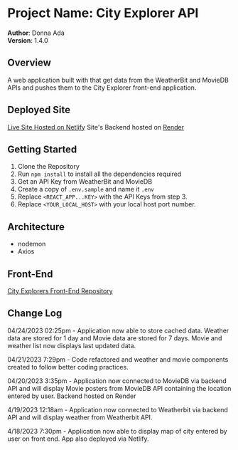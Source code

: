 # Project Name: City Explorer API

**Author**: Donna Ada  
**Version**: 1.4.0

## Overview

A web application built with that get data from the WeatherBit and MovieDB APIs and pushes them to the City Explorer front-end application.

## Deployed Site

[Live Site Hosted on Netlify](https://city-explorer670.netlify.app/)
Site's Backend hosted on [Render](https://render.com/)

## Getting Started

1. Clone the Repository
2. Run `npm install` to install all the dependencies required
3. Get an API Key from WeatherBit and MovieDB
4. Create a copy of `.env.sample` and name it `.env`
5. Replace `<REACT_APP...KEY>` with the API Keys from step 3.
6. Replace `<YOUR_LOCAL_HOST>` with your local host port number.

## Architecture

- nodemon
- Axios

## Front-End

[City Explorers Front-End Repository](https://github.com/donnaada/city-explorer)

## Change Log

04/24/2023 02:25pm - Application now able to store cached data. Weather data are stored for 1 day and Movie data are stored for 7 days. Movie and weather list now displays last updated data.

04/21/2023 7:29pm - Code refactored and weather and movie components created to follow better coding practices.

04/20/2023 3:35pm - Application now connected to MovieDB via backend API and will display Movie posters from MovieDB API containing the location entered by user. Backend hosted on Render

4/19/2023 12:18am - Application now connected to Weatherbit via backend API and will display weather from Weatherbit API.

4/18/2023 7:30pm - Application now able to display map of city entered by user on front end. App also deployed via Netlify.